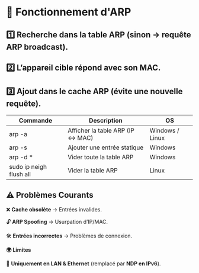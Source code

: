 # **🔄 Fonctionnement d'ARP**

## 1️⃣ **Recherche dans la table ARP** (sinon → requête ARP broadcast).

## 2️⃣ **L’appareil cible répond avec son MAC**.

## 3️⃣ **Ajout dans le cache ARP** (évite une nouvelle requête).

| **Commande**            | **Description**                  | **OS**          |
|-------------------------|----------------------------------|-----------------|
| arp -a                  | Afficher la table ARP (IP ↔ MAC) | Windows / Linux |
| arp -s <IP> <MAC>   | Ajouter une entrée statique      | Windows         |
| arp -d *               | Vider toute la table ARP         | Windows         |
| sudo ip neigh flush all | Vider la table ARP               | Linux           |



## **⚠ Problèmes Courants**

❌ **Cache obsolète** → Entrées invalides.

🔓 **ARP Spoofing** → Usurpation d’IP/MAC.

🛠 **Entrées incorrectes** → Problèmes de connexion.

**🌍 Limites**

🚫 **Uniquement en LAN & Ethernet** (remplacé par **NDP en IPv6**).
